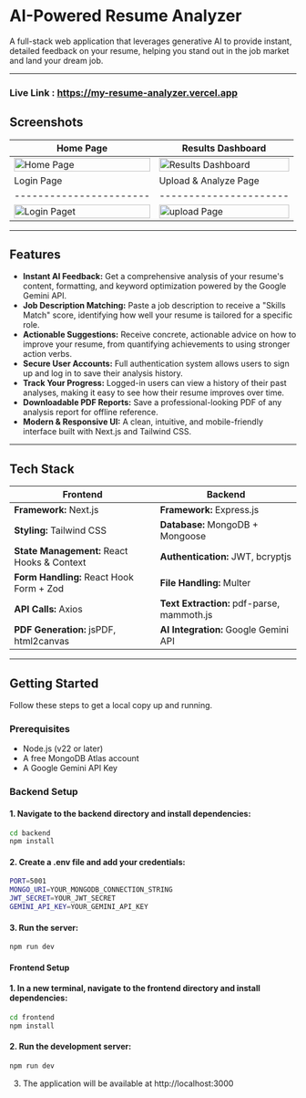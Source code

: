 # AI-Powered Resume Analyzer

A full-stack web application that leverages generative AI to provide instant, detailed feedback on your resume, helping you stand out in the job market and land your dream job.

---

### Live Link : https://my-resume-analyzer.vercel.app

## Screenshots

| Home Page | Results Dashboard |
|----------------------|-----------------|
| <img width="100%" alt="Home Page" src="https://github.com/user-attachments/assets/6b42355b-b2b5-439b-bdad-5802beab3fa2?text=Home+Page" /> | <img width="100%" alt="Results Dashboard" src="https://github.com/user-attachments/assets/d472588f-e34d-46ce-9871-e1d113a00ab4?text=Result+Dashboard" /> |
| Login Page | Upload & Analyze Page |
|-----------------------|----------------------|
| <img width="100%" alt="Login Paget" src="https://github.com/user-attachments/assets/f29eec36-97ef-471d-b7de-575ced478c66?text=Resume+Feedback" /> | <img width="100%" alt="upload Page" src="https://github.com/user-attachments/assets/727599ac-27a4-4783-8974-1367a0bf349a?text=Job+Suggestions" /> |
---

## Features

- **Instant AI Feedback:** Get a comprehensive analysis of your resume's content, formatting, and keyword optimization powered by the Google Gemini API.  
- **Job Description Matching:** Paste a job description to receive a "Skills Match" score, identifying how well your resume is tailored for a specific role.  
- **Actionable Suggestions:** Receive concrete, actionable advice on how to improve your resume, from quantifying achievements to using stronger action verbs.  
- **Secure User Accounts:** Full authentication system allows users to sign up and log in to save their analysis history.  
- **Track Your Progress:** Logged-in users can view a history of their past analyses, making it easy to see how their resume improves over time.  
- **Downloadable PDF Reports:** Save a professional-looking PDF of any analysis report for offline reference.  
- **Modern & Responsive UI:** A clean, intuitive, and mobile-friendly interface built with Next.js and Tailwind CSS.  

---

## Tech Stack

| Frontend | Backend |
|----------|---------|
| **Framework:** Next.js | **Framework:** Express.js |
| **Styling:** Tailwind CSS | **Database:** MongoDB + Mongoose |
| **State Management:** React Hooks & Context | **Authentication:** JWT, bcryptjs |
| **Form Handling:** React Hook Form + Zod | **File Handling:** Multer |
| **API Calls:** Axios | **Text Extraction:** pdf-parse, mammoth.js |
| **PDF Generation:** jsPDF, html2canvas | **AI Integration:** Google Gemini API |

---

## Getting Started

Follow these steps to get a local copy up and running.

### Prerequisites

- Node.js (v22 or later)  
- A free MongoDB Atlas account  
- A Google Gemini API Key  

### Backend Setup

#### 1. Navigate to the backend directory and install dependencies:

   ```bash
   cd backend
   npm install
```
#### 2. Create a .env file and add your credentials:
```bash
PORT=5001
MONGO_URI=YOUR_MONGODB_CONNECTION_STRING
JWT_SECRET=YOUR_JWT_SECRET
GEMINI_API_KEY=YOUR_GEMINI_API_KEY
```

#### 3. Run the server:
```bash
npm run dev
```
#### Frontend Setup

#### 1. In a new terminal, navigate to the frontend directory and install dependencies:
```bash
cd frontend
npm install
```

#### 2. Run the development server:
```bash
npm run dev
```

3. The application will be available at http://localhost:3000
